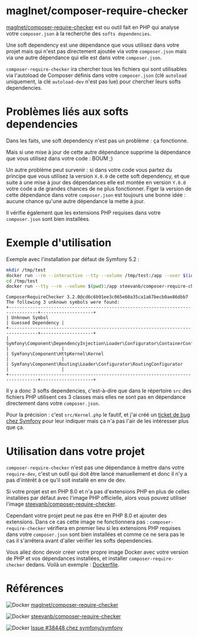 # maglnet/composer-require-checker

[maglnet/composer-require-checker](https://github.com/maglnet/ComposerRequireChecker) est ou outil fait en PHP qui analyse votre `composer.json` à la recherche des `softs dependencies`.

Une soft dependency est une dépendance que vous utilisez dans votre projet mais qui n'est pas directement ajoutée via votre `composer.json` mais via une autre dépendance qui elle est dans votre `composer.json`.

`composer-require-checker` ira chercher tous les fichiers qui sont utilisables via l'autoload de Composer définis dans votre `composer.json` (clé `autoload` uniquement, la clé `autoload-dev` n'est pas lue) pour chercher leurs softs dependencies.

# Problèmes liés aux softs dependencies

Dans les faits, une soft dependency n'est pas un problème : ça fonctionne. 

Mais si une mise à jour de cette autre dépendance supprime la dépendance que vous utilisez dans votre code : BOUM ;)

Un autre problème peut survenir : si dans votre code vous partez du principe que vous utilisez la version `X.0.0` de cette soft dependency, 
et que suite à une mise à jour des dépendances elle est montée en version `Y.0.0` votre code a de grandes chances de ne plus fonctionner.
Figer la version de cette dépendance dans votre `composer.json` est toujours une bonne idée : aucune chance qu'une autre dépendance la mette à jour.

Il vérifie également que les extensions PHP requises dans votre `composer.json` sont bien installées.

# Exemple d'utilisation

Exemple avec l'installation par défaut de Symfony 5.2 :

```bash
mkdir /tmp/test
docker run --rm --interactive --tty --volume /tmp/test:/app --user $(id -u):$(id -g) composer:2.0 composer create-project symfony/skeleton /app
cd /tmp/test
docker run --tty --rm --volume $(pwd):/app steevanb/composer-require-checker:3.2.0
```

```
ComposerRequireChecker 3.2.0@cd6c6b91ee3c065e60a35ca1a67becb0ae86dbb7
The following 3 unknown symbols were found:
+---------------------------------------------------------------------------------+--------------------+
| Unknown Symbol                                                                  | Guessed Dependency |
+---------------------------------------------------------------------------------+--------------------+
| Symfony\Component\DependencyInjection\Loader\Configurator\ContainerConfigurator |                    |
| Symfony\Component\HttpKernel\Kernel                                             |                    |
| Symfony\Component\Routing\Loader\Configurator\RoutingConfigurator               |                    |
+---------------------------------------------------------------------------------+--------------------+
```

Il y a donc 3 softs dependencies, c'est-à-dire que dans le répertoire `src` 
des fichiers PHP utilisent ces 3 classes mais elles ne sont pas en dépendance directement dans votre `composer.json`.

Pour la précision : c'est `src/Kernel.php` le fautif,
et j'ai créé un [ticket de bug chez Symfony](https://github.com/symfony/symfony/issues/38448) pour leur indiquer mais ça n'a pas l'air de les intéresser plus que ça.

# Utilisation dans votre projet

`composer-require-checker` n'est pas une dépendance à mettre dans votre `require-dev`,
c'est un outil qui doit être lancé manuellement et donc il n'y a pas d'intérêt à ce qu'il soit installé en env de dev.

Si votre projet est en PHP 8.0 et n'a pas d'extensions PHP en  plus de celles installées par défaut avec l'image PHP officielle, 
alors vous pouvez utiliser l'image [steevanb/composer-require-checker](https://hub.docker.com/r/steevanb/composer-require-checker).

Cependant votre projet peut ne pas être en PHP 8.0 et ajouter des extensions.
Dans ce cas cette image ne fonctionnera pas : `composer-require-checker` vérifiera en premier lieu si les extensions PHP requises 
dans votre `composer.json` sont bien installées et comme ce ne sera pas le cas il s'arrêtera avant d'aller vérifier les softs dependencies.

Vous allez donc devoir créer votre propre image Docker avec votre version de PHP et vos dépendances installées, et installer `composer-require-checker` dedans.
Voilà un exemple : [Dockerfile](https://github.com/steevanb/docker-composer-require-checker/blob/master/docker/Dockerfile).

# Références

![Docker](/images/icons/github.png) [maglnet/composer-require-checker](https://github.com/maglnet/ComposerRequireChecker)

![Docker](/images/icons/docker.png) [steevanb/composer-require-checker](https://hub.docker.com/r/steevanb/composer-require-checker)

![Docker](/images/icons/github.png) [Issue #38448 chez symfony/symfony](https://github.com/symfony/symfony/issues/38448)
